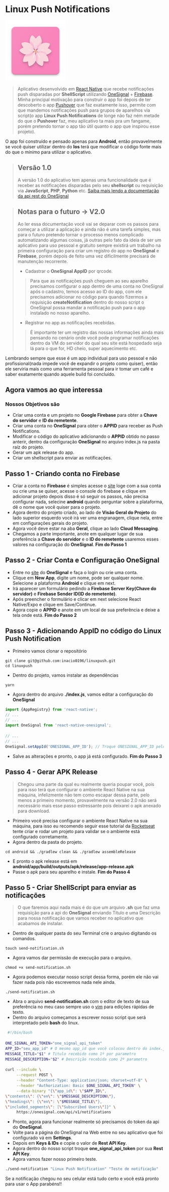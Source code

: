 # Linux Push Notifications

<img src="android/app/src/main/res/mipmap-xxxhdpi/ic_launcher.png" />

> Aplicativo desenvolvido em [React Native](https://reactnative.dev/) que recebe notificações push disparadas por **ShellScript** utilizando [OneSignal](https://onesignal.com/) + [Firebase](https://firebase.google.com/?hl=pt).
> Minha principal motivação para construir o app foi depois de ter descoberto o app [Pushover](https://play.google.com/store/apps/details?id=net.superblock.pushover) que faz exatamente isso, permite com que mandemos notificações push para grupos de aparelhos via script(o app **Linux Push Notifications** de longe não faz ném metade do que o **Pushover** faz, meu aplicativo ta mais pra um fangame, porém pretendo tornar o app tão útil quanto o app que inspirou esse projeto).

O app foi construído e pensado apenas para **Android**, então provavelmente se você quiser utilizar dentro do **Ios** terá que modificar o código fonte mais do que o mínimo para utilizar o aplicativo.

> ## Versão 1.0
> A versão 1.0 do aplicativo tem apenas uma funcionalidade que é receber as notificações disparadas pelo seu **shellscript** ou requisição via **JavaScript**, **PHP**, **Python** etc. [Saiba mais lendo a documentação da api rest do OneSignal](https://documentation.onesignal.com/reference/create-notification#example-code---create-notification)

> ## Notas para o futuro -> V2.0
> Ao ler essa documentação você vai se deparar com os passos para começar a utilizar a aplicação e ainda não é uma tarefa simples, mas para o futuro pretendo tornar o processo menos complicado automatizando algumas coisas, já outras pelo fato da ideia de ser um aplicativo para uso pessoal e gratuito sempre existirá um trabalho na primeira configuração para criar um registro do app no **OneSignal** e **Firebase**, porém depois de feito uma vez dificilmente precisará de manutenção recorrente.
> - Cadastrar o **OneSignal AppID** por qrcode.
> > Para que as notificações push cheguem ao seu aparelho precisamos configurar o app dentro de uma conta no OneSignal após o cadastro, temos acesso ao ID do app, com ele precisamos adicionar no código para quando fizermos a requisição **createNotification** dentro do nosso script o OneSignal possa mandar a notificação push para o app instalado no nosso aparelho.
> - Registrar no app as notificações recebidas.
> > É importante ter um registro das nossas informações ainda mais pensando no cenário onde você pode programar notificações dentro da VM do servidor do qual seu site está hospedado seja lá para o que for, HD cheio, super aquecimento etc.

Lembrando sempre que esse é um app individual para uso pessoal e não profissional(nada impede você de expandir o projeto como quiser), então ele serviria mais como uma ferramenta pessoal para ir tomar um café e saber exatamente quando aquele build foi concluído.

## Agora vamos ao que interessa

### Nossos Objetivos são
- Criar uma conta e um projeto no **Google Firebase** para obter a **Chave do servidor** e **ID do remetente**.
- Criar uma conta no **OneSignal** para obter o **APPID** para receber as Push Notifications.
- Modificar o código do aplicativo adicionando o **APPID** obtido no passo anterir, dentro da configuração **OneSignal** no arquivo index.js na pasta raíz do projeto.
- Gerar um apk release do app.
- Criar um shellscript para enviar as notificações.

## Passo 1 - Criando conta no Firebase
- Criar a conta no **Firebase** é simples acesse o [site](https://console.firebase.google.com/u/0/?hl=pt) loge com a sua conta ou crie uma se quiser, acesse o console do firebase e clique em adicionar projeto depois disso é só seguir os passos, não precisa configurar nada, selecine **android** quando perguntar sobre a plataforma, dê o nome que você quiser para o projeto.
- Agora dentro do projeto criado, ao lado de **Visão Geral do Projeto** do lado superior esquerdo você irá ver uma engranagem, clique nela, entre em configurações gerais do projeto.
- Agora você deve estar na aba **Geral**, clique ao lado **Cloud Messaging**.
- Chegamos a parte importante, anote em qualquer lugar de sua preferência a **Chave do servidor** e o **ID do remetente** usaremos esses valores na configuração do **OneSignal**.
**Fim do Passo 1**

## Passo 2 - Criar Conta e Configuração OneSignal
- Entre no [site](https://app.onesignal.com/) do **OneSignal** e faça o login ou crie uma conta.
- Clique em **New App**, digite um nome, pode ser qualquer nome. Selecione a plataforma **Android** e clique em next.
- Irá aparecer um formulário pedindo a **Firebase Server Key(Chave do servidor)** e **Firebase Sender ID(ID do remetente)**.
- Após preencher o formulário e clicar em next selecione React Native/Expo e clique em Save/Continue.
- Agora copie o **APPID** e anote em um local de sua preferência e deixe a tela onde está.
**Fim do Passo 2**

## Passo 3 - Adicionando AppID no código do Linux Push Notification
- Primeiro vamos clonar o repositório
```shell
git clone git@github.com:inacio0196/linuxpush.git
cd linuxpush
```
- Dentro do projeto, vamos instalar as dependências
```shell
yarn
```
- Agora dentro do arquivo **./index.js**, vamos editar a configuração do **OneSignal**
```javascript
import {AppRegistry} from 'react-native';
// ...
// ...
import OneSignal from 'react-native-onesignal';

// ...
// ...
OneSignal.setAppId('ONESIGNAL_APP_ID'); // Troque ONESIGNAL_APP_ID pelo seu APPID obtido no passo anterior.
```
- Salve as alterações e pronto, o app já está configurado.
**Fim do Passo 3**

## Passo 4 - Gerar APK Release
> Chegou uma parte da qual eu realmente queria poupar você, pois para isso terá que configurar o ambiente React Native na sua máquina, infelizmente não tem como escapar dessa parte, pelo menos a primeiro momento, provavelmente na versão 2.0 não será necessário mais esse passo estressante pois deixarei o apk anexado para download.
- Primeiro você precisa configurar o ambiente React Native na sua máquina, para isso eu recomendo seguir esse tutorial da [Rocketseat](https://react-native.rocketseat.dev/) tente criar e rodar um projeto para validar se o ambiente está configurado corretamente.
- Agora dentro da pasta do projeto.
```shell
cd android && ./gradlew clean && ./gradlew assembleRelease
```
- E pronto o apk release está em **android/app/build/outputs/apk/release/app-release.apk**
- Passe o apk para seu aparelho e instale.
**Fim do Passo 4**

## Passo 5 - Criar ShellScript para enviar as notificações
> O que faremos aqui nada mais é do que um arquivo **.sh** que faz uma requisição para a api do **OneSignal** enviando Título e uma Descrição para nossa notificação que vamos receber no aplicativo que acabamos de instalar.
- Dentro de qualquer pasta do seu Terminal crie o arquivo digitando os comandos.
```shell
touch send-notification.sh
```
- Agora vamos dar permissão de execução para o arquivo.
```shell
chmod +x send-notification.sh
```
- Agora podemos executar nosso script dessa forma, porém ele não vai fazer nada pois não escrevemos nada nele ainda.
```shell
./send-notification.sh
```
- Abra o arquivo **send-notification.sh** com o editor de texto de sua preferência no meu caso sempre uso o [vim](https://www.vim.org/) para edições rápidas de texto.
- Dentro do arquivo começamos a escrever nosso script que será interpretado pelo **bash** do linux.
```bash
 #!/bin/bash

ONE_SIGNAL_API_TOKEN="one_signal_api_token"
APP_ID="seu_app_id" # O mesmo app_id que você colocou dentro do index.js no app.
MESSAGE_TITLE="$1" # Titulo recebido como 1º por parametro
MESSAGE_DESCRIPTION="$2" # Descrição recebida como 2º parametro

curl --include \
     --request POST \
     --header "Content-Type: application/json; charset=utf-8" \
     --header "Authorization: Basic $ONE_SIGNAL_API_TOKEN" \
     --data-binary "{\"app_id\": \"$APP_ID\",
\"contents\": {\"en\": \"$MESSAGE_DESCRIPTION\"},
\"headings\": {\"en\": \"$MESSAGE_TITLE\"},
\"included_segments\": [\"Subscribed Users\"]}" \
     https://onesignal.com/api/v1/notifications
```
- Pronto, agora para funcionar realmente só precisamos do token da api do **OneSignal**.
- Volte para a página do OneSignal na Web entre no seu aplicativo que foi configurado vá em **Settings**.
- Depois em **Keys & IDs** e copie o valor de **Rest API Key**.
- Agora dentro do nosso script troque **one_signal_api_token** por sua **Rest API Key**.
- Agora vamos fazer nosso primeiro teste.
```bash
./send-notification "Linux Push Notification" "Teste de notificação"
```
Se a notificação chegou no seu celular está tudo certo e você está pronto para usar o App parabéns!!

